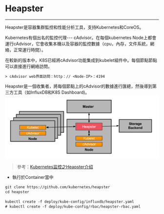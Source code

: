 # Heapster
---
Heapster是容器集群監控和性能分析工具，支持Kubernetes和CoreOS。

Kubernetes有個出名的監控代理--- cAdvisor。在每個kubernetes Node上都會運行cAdvisor，它會收集本機以及容器的監控數據（cpu，內存，文件系統，網絡，正常運行時間）。

在較新的版本中，K8S已經將cAdvisor功能集成到kubelet組件中。每個節點節點可以直接進行網絡訪問。

    > cAdvisor web界面訪問：http：// <Node-IP>：4194

Heapster是一個收集者，將每個節點上的cAdvisor的數據進行匯總，然後導到第三方工具（如InfluxDB和K8S Dashboard)。
![](/assets/b0d99354cc806ed488244bfec7cbc800.png)

> 參考：[Kubernetes监控之Heapster介绍](http://dockone.io/article/1881)

* 執行於Container當中

```
git clone https://github.com/kubernetes/heapster
cd heapster

kubectl create -f deploy/kube-config/influxdb/heapster.yaml
# kubectl create -f deploy/kube-config/rbac/heapster-rbac.yaml
```